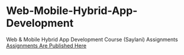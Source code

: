 # Web-Mobile-Hybrid-App-Development
Web &amp; Mobile Hybrid App Development Course (Saylani) Assignments
[Assignments Are Published Here](https://bhagiasheri.github.io/Web-Mobile-Hybrid-App-Development/)
